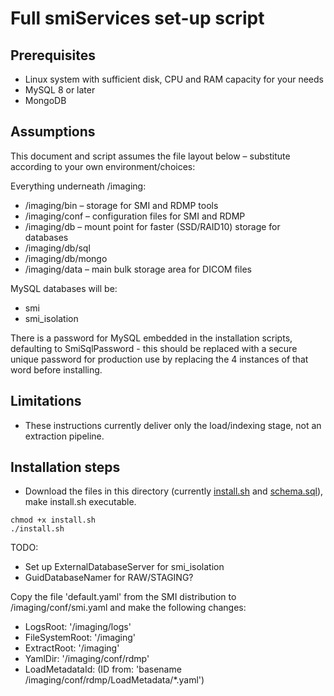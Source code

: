 # Full smiServices set-up script

## Prerequisites

-   Linux system with sufficient disk, CPU and RAM capacity for your needs
-   MySQL 8 or later
-   MongoDB

## Assumptions

This document and script assumes the file layout below – substitute according to your own environment/choices:

Everything underneath /imaging:

-   /imaging/bin – storage for SMI and RDMP tools
-   /imaging/conf – configuration files for SMI and RDMP
-   /imaging/db – mount point for faster (SSD/RAID10) storage for databases
-   /imaging/db/sql
-   /imaging/db/mongo
-   /imaging/data – main bulk storage area for DICOM files

MySQL databases will be:

-   smi
-   smi_isolation

There is a password for MySQL embedded in the installation scripts, defaulting to SmiSqlPassword - this should be replaced with a secure unique password for production use by replacing the 4 instances of that word before installing.

## Limitations

-   These instructions currently deliver only the load/indexing stage, not an extraction pipeline.

## Installation steps

-   Download the files in this directory (currently [install.sh](install.sh) and [schema.sql](schema.sql)), make install.sh executable.

```
chmod +x install.sh
./install.sh
```

TODO:

-   Set up ExternalDatabaseServer for smi_isolation
-   GuidDatabaseNamer for RAW/STAGING?

Copy the file 'default.yaml' from the SMI distribution to /imaging/conf/smi.yaml and make the following changes:

-   LogsRoot: '/imaging/logs'
-   FileSystemRoot: '/imaging'
-   ExtractRoot: '/imaging'
-   YamlDir: '/imaging/conf/rdmp'
-   LoadMetadataId: (ID from: 'basename /imaging/conf/rdmp/LoadMetadata/\*.yaml')
